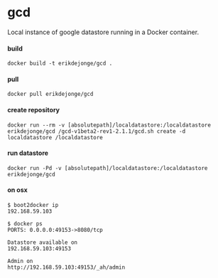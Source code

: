 # gcd
Local instance of google datastore running in a Docker container.

#### build
```
docker build -t erikdejonge/gcd .
```
#### pull
```
docker pull erikdejonge/gcd
```

#### create repository
```
docker run --rm -v [absolutepath]/localdatastore:/localdatastore erikdejonge/gcd /gcd-v1beta2-rev1-2.1.1/gcd.sh create -d localdatastore /localdatastore
```

#### run datastore
```
docker run -Pd -v [absolutepath]/localdatastore:/localdatastore erikdejonge/gcd
```

#### on osx
```
$ boot2docker ip
192.168.59.103
```

```
$ docker ps
PORTS: 0.0.0.0:49153->8080/tcp
```

```
Datastore available on
192.168.59.103:49153
```

```
Admin on
http://192.168.59.103:49153/_ah/admin
```
